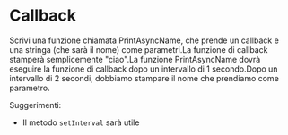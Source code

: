 # Callback

Scrivi una funzione chiamata PrintAsyncName, che prende un callback e una stringa (che sarà il nome) come parametri.La funzione di callback stamperà semplicemente "ciao".La funzione PrintAsyncName dovrà eseguire la funzione di callback dopo un intervallo di 1 secondo.Dopo un intervallo di 2 secondi, dobbiamo stampare il nome che prendiamo come parametro.

Suggerimenti:

- Il metodo `setInterval` sarà utile